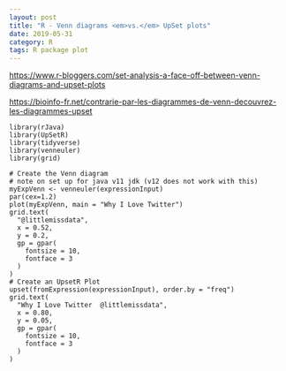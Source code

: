 ```yaml
---
layout: post
title: "R - Venn diagrams <em>vs.</em> UpSet plots"
date: 2019-05-31
category: R
tags: R package plot
---
```



https://www.r-bloggers.com/set-analysis-a-face-off-between-venn-diagrams-and-upset-plots



https://bioinfo-fr.net/contrarie-par-les-diagrammes-de-venn-decouvrez-les-diagrammes-upset


```
library(rJava)
library(UpSetR)
library(tidyverse)
library(venneuler)
library(grid)

# Create the Venn diagram
# note on set up for java v11 jdk (v12 does not work with this)
myExpVenn <- venneuler(expressionInput)
par(cex=1.2)
plot(myExpVenn, main = "Why I Love Twitter")
grid.text(
  "@littlemissdata",
  x = 0.52,
  y = 0.2,
  gp = gpar(
    fontsize = 10,
    fontface = 3
  )
)
# Create an UpsetR Plot
upset(fromExpression(expressionInput), order.by = "freq")
grid.text(
  "Why I Love Twitter  @littlemissdata",
  x = 0.80,
  y = 0.05,
  gp = gpar(
    fontsize = 10,
    fontface = 3
  )
)
```
